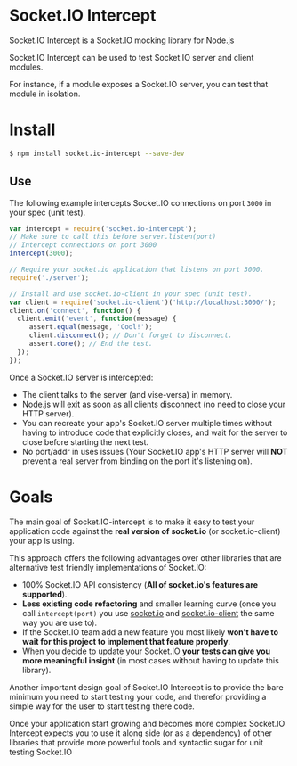 # Socket.IO Intercept

Socket.IO Intercept is a Socket.IO mocking library for Node.js

Socket.IO Intercept can be used to test Socket.IO server and client modules.

For instance, if a module exposes a Socket.IO server, you can test that module in isolation.

# Install

```sh
$ npm install socket.io-intercept --save-dev
```

## Use

The following example intercepts Socket.IO connections on port `3000` in your
spec (unit test).

```js
var intercept = require('socket.io-intercept');
// Make sure to call this before server.listen(port)
// Intercept connections on port 3000
intercept(3000);

// Require your socket.io application that listens on port 3000.
require('./server');

// Install and use socket.io-client in your spec (unit test).
var client = require('socket.io-client')('http://localhost:3000/');
client.on('connect', function() {
  client.emit('event', function(message) {
     assert.equal(message, 'Cool!');
     client.disconnect(); // Don't forget to disconnect.
     assert.done(); // End the test.
  });
});
```

Once a Socket.IO server is intercepted:

* The client talks to the server (and vise-versa) in memory.
* Node.js will exit as soon as all clients disconnect (no need to close your HTTP server).
* You can recreate your app's Socket.IO server multiple times without having to introduce code that explicitly closes, and wait for the server to close before starting the next test.
* No port/addr in uses issues (Your Socket.IO app's HTTP server will **NOT** prevent a real server from binding on the port it's listening on).

# Goals
The main goal of Socket.IO-intercept is to make it easy to test your application code against the **real version of socket.io** (or socket.io-client) your app is using.

This approach offers the following advantages over other libraries that are alternative test friendly implementations of Socket.IO:

* 100% Socket.IO API consistency (**All of socket.io's features are supported**).
* **Less existing code refactoring** and smaller learning curve (once you call `intercept(port)` you use [socket.io](https://www.npmjs.com/package/socket.io) and [socket.io-client](https://www.npmjs.com/package/socket.io-client) the same way you are use to).
* If the Socket.IO team add a new feature you most likely **won't have to wait for this project to implement that feature properly**.
* When you decide to update your Socket.IO **your tests can give you more meaningful insight** (in most cases without having to update this library).

Another important design goal of Socket.IO Intercept is to provide the bare minimum you need to start testing your code, and therefor providing a simple way for the user to start testing there code.

Once your application start growing and becomes more complex Socket.IO Intercept expects you to use it along side (or as a dependency) of other libraries that provide more powerful tools and syntactic sugar for unit testing Socket.IO
